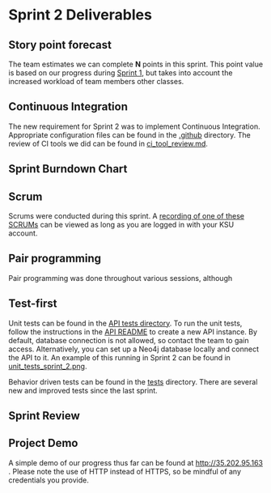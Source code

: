# Sprint 2 Deliverables


## Story point forecast



The team estimates we can complete **N** points in this sprint. This point value is based on our progress during [Sprint 1](../Sprint1), but takes into account the increased workload of team members other classes.

## Continuous Integration

The new requirement for Sprint 2 was to implement Continuous Integration. Appropriate configuration files can be found in the [.github](../../.github) directory. The review of CI tools we did can be found in [ci_tool_review.md](ci_tool_review.md).

## Sprint Burndown Chart

## Scrum

Scrums were conducted during this sprint. A [recording of one of these SCRUMs](https://kennesawedu.sharepoint.com/:v:/r/sites/Team-Spring2023Group3SWE6733-EmergingSoftwareEngineeringProc/Shared%20Documents/General/Recordings/Meeting%20in%20_General_-20230411_200645-Meeting%20Recording.mp4?csf=1&web=1)
can be viewed as long as you are logged in with your KSU account.


## Pair programming

Pair programming was done throughout various sessions, although


## Test-first

Unit tests can be found in the [API tests directory](api/tests/Feature/). To run the unit tests, follow the instructions in the [API README](api/README.md) to create a new API instance. By default, database connection is not allowed, so contact the team to gain access. Alternatively, you can set up a Neo4j database locally and connect the API to it.
An example of this running in Sprint 2 can be found in [unit_tests_sprint_2.png](unit_tests_sprint_2.png).


Behavior driven tests can be found in the [tests](../../tests) directory. There are several new and improved tests since the last sprint.

## Sprint Review



## Project Demo

A simple demo of our progress thus far can be found at http://35.202.95.163 . Please note the use of HTTP instead of HTTPS, so be mindful of any credentials you provide.
